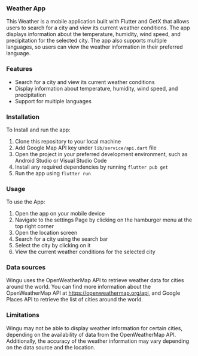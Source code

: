  ### **Weather App**

This Weather is a mobile application built with Flutter and GetX that allows users to search for a city and view its current weather conditions. The app displays information about the temperature, humidity, wind speed, and precipitation for the selected city. The app also supports multiple languages, so users can view the weather information in their preferred language.

### **Features**

- Search for a city and view its current weather conditions
- Display information about temperature, humidity, wind speed, and precipitation
- Support for multiple languages

### **Installation**

To Install and run the app:

1. Clone this repository to your local machine
2. Add Google Map API key under `lib/service/api.dart` file
3. Open the project in your preferred development environment, such as Android Studio or Visual Studio Code
4. Install any required dependencies by running `flutter pub get`
5. Run the app using `flutter run`

### **Usage**

To use the App:

1. Open the app on your mobile device
2. Navigate to the settings Page by clicking on the hamburger menu at the top right corner
3. Open the location screen
4. Search for a city using the search bar
6. Select the city by clicking on it
7. View the current weather conditions for the selected city

### **Data sources**

Wingu uses the OpenWeatherMap API to retrieve weather data for cities around the world. You can find more information about the OpenWeatherMap API at https://openweathermap.org/api, and Google Places API to retrieve the list of cities around the world.

### **Limitations**

Wingu may not be able to display weather information for certain cities, depending on the availability of data from the OpenWeatherMap API. Additionally, the accuracy of the weather information may vary depending on the data source and the location.


